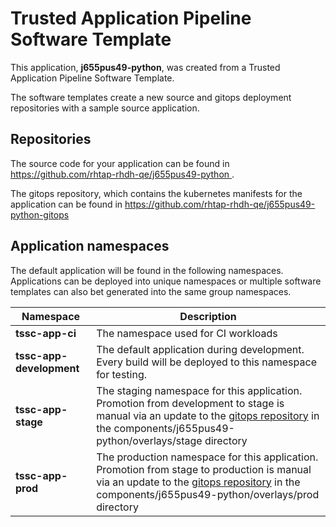 # Trusted Application Pipeline Software Template

This application, **j655pus49-python**, was created from a Trusted Application Pipeline Software Template.

The software templates create a new source and gitops deployment repositories with a sample source application. 

## Repositories

The source code for your application can be found in [https://github.com/rhtap-rhdh-qe/j655pus49-python ](https://github.com/rhtap-rhdh-qe/j655pus49-python ).
 
The gitops repository, which contains the kubernetes manifests for the application can be found in 
[https://github.com/rhtap-rhdh-qe/j655pus49-python-gitops ](https://github.com/rhtap-rhdh-qe/j655pus49-python-gitops ) 

## Application namespaces 

The default application will be found in the following namespaces. Applications can be deployed into unique namespaces or multiple software templates can also bet generated into the same group namespaces.  

|  Namespace   |  Description   |  
| -------- | -------- |
| **tssc-app-ci** | The namespace used for CI workloads |
| **tssc-app-development** | The default application during development. Every build will be deployed to this namespace for testing. |
| **tssc-app-stage** | The staging namespace for this application. Promotion from development to stage is manual via an update to the [gitops repository](https://github.com/rhtap-rhdh-qe/j655pus49-python-gitops ) in the components/j655pus49-python/overlays/stage directory |
| **tssc-app-prod** | The production namespace for this application. Promotion from stage to production is manual via an update to the [gitops repository](https://github.com/rhtap-rhdh-qe/j655pus49-python-gitops ) in the components/j655pus49-python/overlays/prod directory |